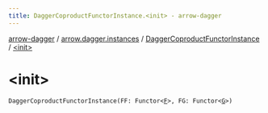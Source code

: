```yaml
---
title: DaggerCoproductFunctorInstance.<init> - arrow-dagger
---
```


[arrow-dagger](../../index.html) / [arrow.dagger.instances](../index.html) / [DaggerCoproductFunctorInstance](index.html) / [&lt;init&gt;](./-init-.html)

# &lt;init&gt;

`DaggerCoproductFunctorInstance(FF: Functor<`[`F`](index.html#F)`>, FG: Functor<`[`G`](index.html#G)`>)`